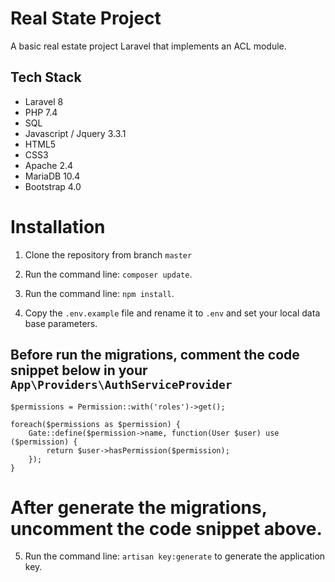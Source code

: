 # Real State Project

A basic real estate project Laravel that implements an ACL module.

## Tech Stack

* Laravel 8
* PHP 7.4
* SQL
* Javascript / Jquery 3.3.1
* HTML5
* CSS3
* Apache 2.4
* MariaDB 10.4
* Bootstrap 4.0

# Installation

1. Clone the repository from branch ```master```

2. Run the command line: ```composer update```.

3. Run the command line: ```npm install```.

4. Copy the ```.env.example``` file and rename it to ```.env``` and set your local data base parameters.

## Before run the migrations, comment the code snippet below in your ```App\Providers\AuthServiceProvider```

```
$permissions = Permission::with('roles')->get();
      
foreach($permissions as $permission) {
    Gate::define($permission->name, function(User $user) use ($permission) {
        return $user->hasPermission($permission);
    });
}

```
# After generate the migrations, uncomment the code snippet above.

5. Run the command line: ```artisan key:generate``` to generate the application key.

